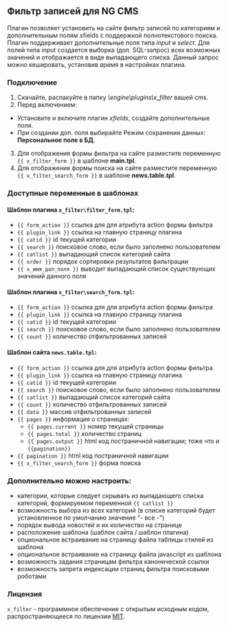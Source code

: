 ## Фильтр записей для NG CMS

Плагин позволяет установить на сайте фильтр записей по категориям и дополнительным полям xfields с поддержкой полнотекстового поиска. Плагин поддерживает дополнительные поля типа *input* и *select*. Для полей типа input создается выборка (доп. SQL-запрос) всех возможных значений и отображается в виде выпадающего списка. Данный запрос можно кешировать, установив время в настройках плагина.

### Подключение

1. Скачайте, распакуйте в папку *\engine\plugins\x_filter* вашей cms.
2. Перед включением:

- Установите и включите плагин *xfields*, создайте дополнительные поля.
- При создании доп. поля выбирайте Режим сохранения данных: **Персональное поле в БД**.

3. Для отображения формы фильтра на сайте разместите переменную `{{ x_filter_form }}` в шаблоне **main.tpl**.
4. Для отображения формы поиска на сайте разместите переменную `{{ x_filter_search_form }}` в шаблоне **news.table.tpl**.

### Доступные переменные в шаблонах

#### Шаблон плагина `x_filter\filter_form.tpl`:

- `{{ form_action }}` ссылка для для атрибута action формы фильтра
- `{{ plugin_link }}` ссылка на главную страницу плагина
- `{{ catid }}` id текущей категории
- `{{ search }}` поисковое слово, если было заполнено пользователем
- `{{ catlist }}` выпадающий список категорий сайта
- `{{ order }}` порядок сортировки результатов фильтрации
- `{{ x_имя_доп_поля }}` выводит выпадающий список существующих значений данного поля

#### Шаблон плагина `x_filter\search_form.tpl`:

- `{{ form_action }}` ссылка для для атрибута action формы фильтра
- `{{ plugin_link }}` ссылка на главную страницу плагина
- `{{ catid }}` id текущей категории
- `{{ search }}` поисковое слово, если было заполнено пользователем
- `{{ count }}` количество отфильтрованных записей

#### Шаблон сайта `news.table.tpl`:

- `{{ form_action }}` ссылка для для атрибута action формы фильтра
- `{{ plugin_link }}` ссылка на главную страницу плагина
- `{{ catid }}` id текущей категории
- `{{ search }}` поисковое слово, если было заполнено пользователем
- `{{ catlist }}` выпадающий список категорий сайта
- `{{ count }}` количество отфильтрованных записей
- `{{ data }}` массив отфильтрованных записей
- `{{ pages }}` информация о страницах:
   - `{{ pages.current }}` номер текущей страницы
   - `{{ pages.total }}` количество страниц
   - `{{ pages.output }}` html код постраничной навигации; тоже что и `{{pagination}}`
- `{{ pagination }}` html код постраничной навигации
- `{{ x_filter_search_form }}` форма поиска

### Дополнительно можно настроить:

- категории, которые следует скрывать из выпадающего списка категорий, формируемом переменной `{{ catlist }}`
- возможность выбора из всех категорий (в списке категорий будет установленное по умолчанию значение "- все -")
- порядок вывода новостей и их количество на странице
- расположение шаблона (шаблон сайта / шаблон плагина)
- опциональное встраивание на страницу файла таблицы стилей из шаблона
- опциональное встраивание на страницу файла javascript из шаблона
- возможность задания страницам фильтра канонической ссылки
- возможность запрета индексации страниц фильтра поисковыми роботами

### Лицензия

`x_filter` - программное обеспечение с открытым исходным кодом, распространяющееся по лицензии [MIT](https://choosealicense.com/licenses/mit/).
